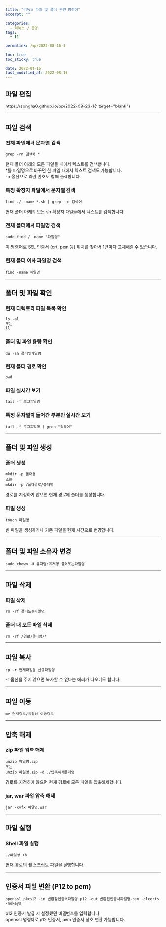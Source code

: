 ```yaml
---
title: "리눅스 파일 및 폴더 관련 명령어"
excerpt: ""

categories:
  - 리눅스 / 운영
tags:
  - []

permalink: /op/2022-08-16-1

toc: true
toc_sticky: true

date: 2022-08-16
last_modified_at: 2022-08-16
---
```


## 파일 편집
<https://songha0.github.io/op/2022-08-23-1>{: target="blank"}

---

## 파일 검색
### 전체 파일에서 문자열 검색
```
grep -rn 검색어 *
```
현재 폴더 아래의 모든 파일들 내에서 텍스트를 검색합니다.  
*를 파일명으로 바꾸면 한 파일 내에서 텍스트 검색도 가능합니다.  
-n 옵션으로 라인 번호도 함께 출력합니다.

### 특정 확장자 파일에서 문자열 검색
```
find ./ -name *.sh | grep -rn 검색어
```
현재 폴더 아래의 모든 sh 확장자 파일들에서 텍스트를 검색합니다.

### 전체 폴더에서 파일명 검색
```
sudo find / -name "파일명"
```
이 명령어로 SSL 인증서 (crt, pem 등) 위치를 찾아서 1년마다 교체해줄 수 있습니다.

### 현재 폴더 이하 파일명 검색
```
find -name 파일명
```

---

## 폴더 및 파일 확인

### 현재 디렉토리 파일 목록 확인
```
ls -al
또는
ll
```

### 폴더 및 파일 용량 확인
```
du -sh 폴더및파일명
```

### 현재 폴더 경로 확인
```
pwd
```

### 파일 실시간 보기
```
tail -f 로그파일명
```

### 특정 문자열이 들어간 부분만 실시간 보기
```
tail -f 로그파일명 | grep "검색어"
```

---

## 폴더 및 파일 생성

### 폴더 생성
```
mkdir -p 폴더명
또는
mkdir -p /폴더경로/폴더명
```
경로를 지정하지 않으면 현재 경로에 폴더를 생성합니다.

### 파일 생성
```
touch 파일명
```
빈 파일을 생성하거나 기존 파일을 현재 시간으로 변경합니다.

---

## 폴더 및 파일 소유자 변경
```
sudo chown -R 유저명:유저명 폴더또는파일명
```

---

## 파일 삭제

### 파일 삭제
```
rm -rf 폴더또는파일명
```

### 폴더 내 모든 파일 삭제
```
rm -rf /경로/폴더명/*
```

---

## 파일 복사
```
cp -r 현재파일명 신규파일명
```
-r 옵션을 주지 않으면 복사할 수 없다는 에러가 나오기도 합니다.

---

## 파일 이동
```
mv 현재경로/파일명 이동경로
```

---

## 압축 해제

### zip 파일 압축 해제
```
unzip 파일명.zip
또는
unzip 파일명.zip -d ./압축해제폴더명
```
경로를 지정하지 않으면 현재 경로에 모든 파일을 압축해제합니다.

### jar, war 파일 압축 해제
```
jar -xvfx 파일명.war
```

---

## 파일 실행

### Shell 파일 실행
```
./파일명.sh
```
현재 경로의 쉘 스크립트 파일을 실행합니다.

---

## 인증서 파일 변환 (P12 to pem)
```
openssl pkcs12 -in 변환할인증서파일명.p12 -out 변환된인증서파일명.pem -clcerts -nokeys
```
p12 인증서 발급 시 설정했던 비밀번호를 입력합니다.  
openssl 명령어로 p12 인증서, pem 인증서 상호 변환 가능합니다.
